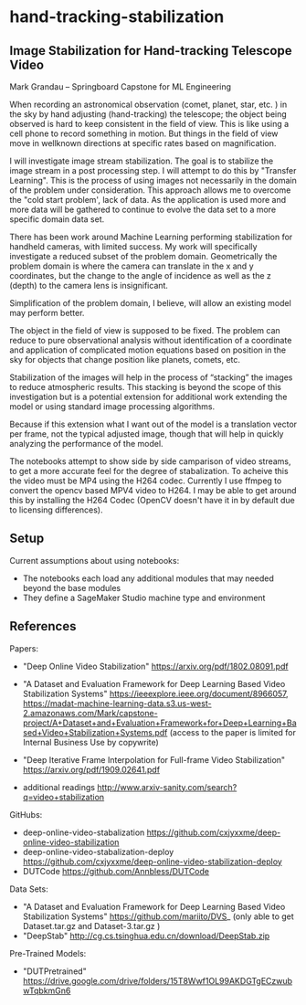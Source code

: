 # hand-tracking-stabilization

## Image Stabilization for Hand-tracking Telescope Video
Mark Grandau – Springboard Capstone for ML Engineering

When recording an astronomical observation (comet, planet, star, etc. ) in the sky by hand adjusting (hand-tracking) the telescope; the object being observed is hard to keep consistent in the field of view. This is like using a cell phone to record something in motion. But things in the field of view move in wellknown directions at specific rates based on magnification.

I will investigate image stream stabilization. The goal is to stabilize the image stream in a post processing step. I will attempt to do this by "Transfer Learning". This is the process of using images not necessarily in the domain of the problem under consideration. This approach allows me to overcome the "cold start problem', lack of data. As the application is used more and more data will be gathered to continue to evolve the data set to a more specific domain data set. 
 
There has been work around Machine Learning performing stabilization for handheld cameras, with limited success. My work will specifically investigate a reduced subset of the problem domain. Geometrically the problem domain is where the camera can translate in the x and y coordinates, but the change to the angle of incidence as well as the z (depth) to the camera lens is insignificant.

Simplification of the problem domain, I believe, will allow an existing model may perform better.

The object in the field of view is supposed to be fixed. The problem can reduce to pure observational analysis without identification of a coordinate and application of complicated motion equations based on position in the sky for objects that change position like planets, comets, etc.

Stabilization of the images will help in the process of “stacking” the images to reduce atmospheric results. This stacking is beyond the scope of this investigation but is a potential extension for additional work extending the model or using standard image processing algorithms.

Because if this extension what I want out of the model is a translation vector per frame, not the typical adjusted image, though that will help in quickly analyzing the performance of the model.

The notebooks attempt to show side by side camparison of video streams, to get a more accurate feel for the degree of stabalization. To acheive this the video must be MP4 using the H264 codec. Currently I use ffmpeg to convert the opencv based MPV4 video to H264. I may be able to get around this by installing the H264 Codec (OpenCV doesn't have it in by default due to licensing differences).

## Setup

Current assumptions about using notebooks:

* The notebooks each load any additional modules that may needed beyond the base modules
* They define a SageMaker Studio machine type and environment

## References

Papers:
* "Deep Online Video Stabilization" https://arxiv.org/pdf/1802.08091.pdf

* "A Dataset and Evaluation Framework for Deep Learning Based Video Stabilization Systems" https://ieeexplore.ieee.org/document/8966057, https://madat-machine-learning-data.s3.us-west-2.amazonaws.com/Mark/capstone-project/A+Dataset+and+Evaluation+Framework+for+Deep+Learning+Based+Video+Stabilization+Systems.pdf (access to the paper is limited for Internal Business Use by copywrite)

* "Deep Iterative Frame Interpolation for Full-frame Video Stabilization" https://arxiv.org/pdf/1909.02641.pdf

* additional readings http://www.arxiv-sanity.com/search?q=video+stabilization

GitHubs:
* deep-online-video-stabalization https://github.com/cxjyxxme/deep-online-video-stabilization
* deep-online-video-stabalization-deploy https://github.com/cxjyxxme/deep-online-video-stabilization-deploy
* DUTCode https://github.com/Annbless/DUTCode

Data Sets:
* "A Dataset and Evaluation Framework for Deep Learning Based Video Stabilization Systems" https://github.com/mariito/DVS_ (only able to get Dataset.tar.gz and Dataset-3.tar.gz )
* "DeepStab" http://cg.cs.tsinghua.edu.cn/download/DeepStab.zip

Pre-Trained Models: 
* "DUTPretrained" https://drive.google.com/drive/folders/15T8Wwf1OL99AKDGTgECzwubwTqbkmGn6
